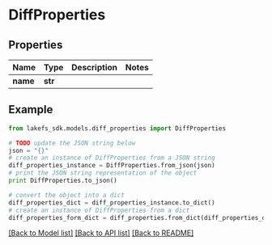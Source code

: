 # DiffProperties


## Properties

Name | Type | Description | Notes
------------ | ------------- | ------------- | -------------
**name** | **str** |  | 

## Example

```python
from lakefs_sdk.models.diff_properties import DiffProperties

# TODO update the JSON string below
json = "{}"
# create an instance of DiffProperties from a JSON string
diff_properties_instance = DiffProperties.from_json(json)
# print the JSON string representation of the object
print DiffProperties.to_json()

# convert the object into a dict
diff_properties_dict = diff_properties_instance.to_dict()
# create an instance of DiffProperties from a dict
diff_properties_form_dict = diff_properties.from_dict(diff_properties_dict)
```
[[Back to Model list]](../README.md#documentation-for-models) [[Back to API list]](../README.md#documentation-for-api-endpoints) [[Back to README]](../README.md)


